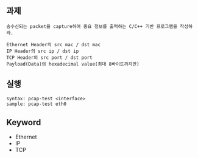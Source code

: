 ## 과제
```
송수신되는 packet을 capture하여 중요 정보를 출력하는 C/C++ 기반 프로그램을 작성하라.

Ethernet Header의 src mac / dst mac
IP Header의 src ip / dst ip
TCP Header의 src port / dst port
Payload(Data)의 hexadecimal value(최대 8바이트까지만)
```

## 실행
```
syntax: pcap-test <interface>
sample: pcap-test eth0
```

## Keyword
- Ethernet
- IP
- TCP